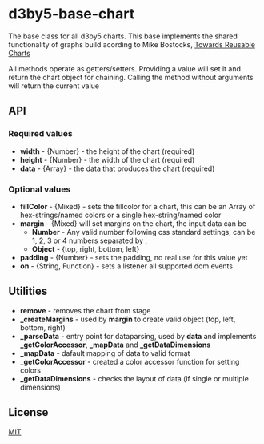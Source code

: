 # d3by5-base-chart
The base class for all d3by5 charts. This base implements the shared functionality of graphs build acording to Mike Bostocks, [Towards Reusable Charts](https://bost.ocks.org/mike/chart/)

All methods operate as getters/setters. Providing a value will set it and return the chart object for chaining. Calling the method without arguments will return the current value

## API
### Required values
* **width**  - {Number} - the height of the chart (required)
* **height** - {Number} - the width of the chart (required)
* **data**   - {Array} - the data that produces the chart (required)

### Optional values
* **fillColor** - {Mixed} - sets the fillcolor for a chart, this can be an Array of hex-strings/named colors or a single hex-string/named color
* **margin** - {Mixed}
    will set margins on the chart, the input data can be
    * **Number** - Any valid number following css standard settings, can be 1, 2, 3 or 4 numbers separated by ,
    * **Object** - {top, right, bottom, left}
* **padding** - {Number} - sets the padding, no real use for this value yet
* **on** - {String, Function} - sets a listener all supported dom events

## Utilities
* **remove** - removes the chart from stage
* **_createMargins** - used by **margin** to create valid object (top, left, bottom, right)
* **_parseData** - entry point for dataparsing, used by **data** and implements **_getColorAccessor**,  **_mapData** and **_getDataDimensions**
* **_mapData** - dafault mapping of data to valid format
* **_getColorAccessor** - created a color accessor function for setting colors
* **_getDataDimensions** - checks the layout of data (if single or multiple dimensions)


## License
[MIT](https://opensource.org/licenses/MIT)

